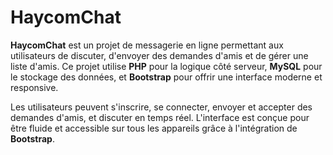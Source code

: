 # HaycomChat

**HaycomChat** est un projet de messagerie en ligne permettant aux utilisateurs de discuter, d'envoyer des demandes d'amis et de gérer une liste d'amis. Ce projet utilise **PHP** pour la logique côté serveur, **MySQL** pour le stockage des données, et **Bootstrap** pour offrir une interface moderne et responsive.

Les utilisateurs peuvent s'inscrire, se connecter, envoyer et accepter des demandes d'amis, et discuter en temps réel. L'interface est conçue pour être fluide et accessible sur tous les appareils grâce à l'intégration de **Bootstrap**.
